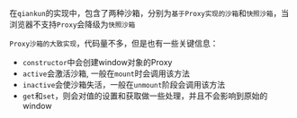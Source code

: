 在`qiankun`的实现中，包含了两种沙箱，分别为`基于Proxy实现的沙箱`和`快照沙箱`，当浏览器不支持`Proxy`会降级为`快照沙箱`



`Proxy沙箱的大致实现`，代码量不多，但是也有一些关键信息：

- `constructor`中会创建window对象的Proxy
- `active`会激活沙箱, 一般在`mount`时会调用该方法
- `inactive`会使沙箱失活，一般在`unmount`阶段会调用该方法
- `get`和`set`，则会对值的设置和获取做一些处理，并且不会影响到原始的window

### 





